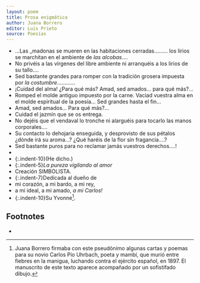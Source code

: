```yaml
---
layout: poem
title: Prosa enigmática
author: Juana Borrero
editor: Luis Prieto
source: Poesías 
---
```


- ...Las _madonas se mueren en las habitaciones cerradas......... los lirios se marchitan en el ambiente de _las alcobas_....
- No privéis a las vírgenes del libre ambiente ni arranquéis a los lirios de su tallo....
- Sed bastante grandes para romper con la tradición grosera impuesta por _la costumbre_............
- ¡Cuidad del alma! ¿Para qué más? Amad, sed amados... para qué más?...
- Romped el molde antiguo impuesto por la carne. Vaciad vuestra alma en el molde espiritual de la poesía... Sed grandes hasta el fin...
- Amad, sed amados... Para qué más?... 
- Cuidad el jazmín que se os entrega. 
- No dejéis que el vendaval lo tronche ni alarguéis para tocarlo las manos corporales....
- Su contacto lo dehojaria enseguida, y desprovisto de sus pétalos ¿dónde irá su aroma...? ¿Qué haréis de la flor sin fragancia....? 
- Sed bastante puros para no reclamar jamás vuestros derechos....!
- 
- {:.indent-10}(He dicho.)
- {:.indent-5}_La pureza vigilando al amor_
- Creación SIMBOLISTA.
- {:.indent-7}Dedicada al dueño de
- mi corazón, a mi bardo, a mi rey,
- a mi ideal, a mi amado, _a mi Carlos!_
- {:.indent-10}Su Yvonne[^fn1].

## Footnotes

- [^fn1]:Juana Borrero firmaba con este pseudónimo algunas cartas y poemas para su novio Carlos Pío Uhrbach, poeta y mambí, que murió entre fiebres en la manigua, luchando contra el ejército español, en 1897. El manuscrito de este texto aparece acompañado por un sofistifado dibujo. 
